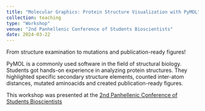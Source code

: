 ```yaml
---
title: "Molecular Graphics: Protein Structure Visualization with PyMOL"
collection: teaching
type: "Workshop"
venue: "2nd Panhellenic Conference of Students Bioscientists"
date: 2024-03-22
---
```


From structure examination to mutations and publication-ready figures!

PyMOL is a commonly used software in the field of structural biology.
Students got hands-on experience in analyzing protein structures.
They highlighted specific secondary structure elements, counted inter-atom distances,
mutated aminoacids and created publication-ready figures.

This workshop was presented at the [2nd Panhellenic Conference of Students Bioscientists](https://www.pfsb.gr/2pfsb/)